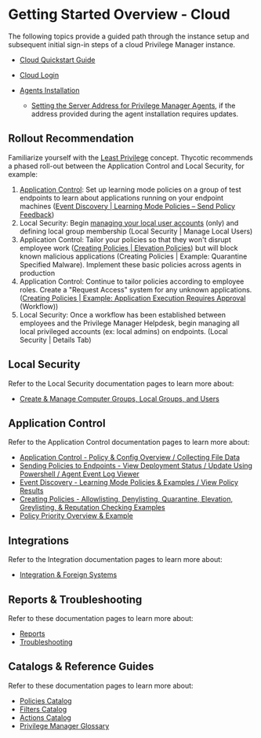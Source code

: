 [title]: # (Cloud)
[tags]: # (initial login)
[priority]: # (1)
# Getting Started Overview - Cloud

The following topics provide a guided path through the instance setup and subsequent initial sign-in steps of a cloud Privilege Manager instance.

* [Cloud Quickstart Guide](cloud-quickstart.md)
* [Cloud Login](cloud-init.md)
* [Agents Installation](../../install/agents/index.md)

  * [Setting the Server Address for Privilege Manager Agents](../../install/agents/agent-set-server-address.md), if the address provided during the agent installation requires updates.

## Rollout Recommendation

Familiarize yourself with the [Least Privilege](../../pm-intro/least-privilege.md) concept. Thycotic recommends a phased roll-out between the Application Control and Local Security, for example:

1. [Application Control](../../app-control/policies/bp-event-discovery.md): Set up learning mode policies on a group of test endpoints to learn about applications running on your endpoint machines ([Event Discovery | Learning Mode Policies – Send Policy Feedback](../../app-control/policies/ac-event-discovery.md))
1. Local Security: Begin [managing your local user accounts](../../local-security/index.md) (only) and defining local group membership (Local Security | Manage Local Users)
1. Application Control: Tailor your policies so that they won't disrupt employee work ([Creating Policies | Elevation Policies](../../app-control/policies/examples/elevate/index.md)) but will block known malicious applications (Creating Policies | Example: Quarantine Specified Malware). Implement these basic policies across agents in production
1. Application Control: Continue to tailor policies according to employee roles. Create a "Request Access" system for any unknown applications. ([Creating Policies | Example: Application Execution Requires Approval](../../app-control/policies/examples/elevate/app-req-app.md) (Workflow))
1. Local Security: Once a workflow has been established between employees and the Privilege Manager Helpdesk, begin managing all local privileged accounts (ex: local admins) on endpoints. (Local Security | Details Tab)

## Local Security

Refer to the Local Security documentation pages to learn more about:

* [Create & Manage Computer Groups, Local Groups, and Users](../../local-security/index.md)

## Application Control

Refer to the Application Control documentation pages to learn more about:

* [Application Control - Policy & Config Overview / Collecting File Data](../../app-control/policies/index.md)
* [Sending Policies to Endpoints - View Deployment Status / Update Using Powershell / Agent Event Log Viewer](../../app-control/policies/ac-policy-endpoints.md)
* [Event Discovery - Learning Mode Policies & Examples / View Policy Results](../../app-control/policies/ac-event-discovery.md)
* [Creating Policies - Allowlisting, Denylisting, Quarantine, Elevation, Greylisting, & Reputation Checking Examples](../../app-control/policies/examples/index.md)
* [Policy Priority Overview & Example](../../app-control/policies/priority.md)

## Integrations

Refer to the Integration documentation pages to learn more about:

* [Integration & Foreign Systems](../../foreign-sys/index.md)

## Reports & Troubleshooting

Refer to these documentation pages to learn more about:

* [Reports](../../reports/index.md)
* [Troubleshooting](../../troubleshooting/index.md)

## Catalogs & Reference Guides

Refer to these documentation pages to learn more about:

* [Policies Catalog](../../app-control/policies/index.md)
* [Filters Catalog](../../app-control/filters/index.md)
* [Actions Catalog](../../app-control/actions/index.md)
* [Privilege Manager Glossary](../../pm-intro/glossary.md)
